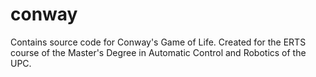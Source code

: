 # conway
Contains source code for Conway's Game of Life.
Created for the ERTS course of the Master's Degree in Automatic Control and Robotics of the UPC.
